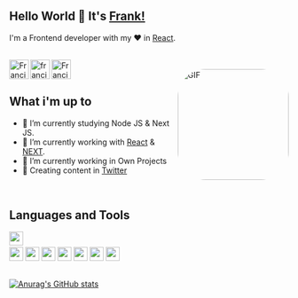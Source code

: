 ## Hello World 👋 It's [Frank!](https://Frank.dev.ar)
I'm a Frontend developer with my ♥ in [React](https://reactjs.org).

<br/>

<a href="https://twitter.com/ThedraxxWorld">
<img align="left" alt="Francisco Cerrano Twitter" width="35px" src="https://icongr.am/fontawesome/twitter.svg?size=128&color=70c8ff" />
</a>
<a href="https://www.linkedin.com/in/cerranofrancisco/">
<img align="left" alt="francisco Cerrano LinkedIN" width="35px" src="https://icongr.am/fontawesome/linkedin.svg?size=128&color=70c8ff" />
</a>
<a href="https://www.instagram.com/62bits/">
<img align="left" alt="Francisco Cerrano Instagram" width="35px" src="https://icongr.am/fontawesome/instagram.svg?size=128&color=70c8ff" />
</a>
<br />

<img align="right" alt="GIF" src="https://user-images.githubusercontent.com/55867157/215115423-0c03d07a-5d81-478d-8efb-05924bcc674c.jpg" width="200px" style="border-radius:50px" />

<br />

## What i'm up to

- 🔭 I’m currently studying Node JS & Next JS.
- 🌱 I’m currently working with [React](https://reactjs.org) & [NEXT](https://nextjs.org/).
- 👯 I’m currently working in Own Projects
- 💬 Creating content in [Twitter](https://twitter.com/ThedraxxWorld)

<br />

## Languages and Tools


<code><img height="25" src="https://img.shields.io/badge/JavaScript-F7DF1E?style=for-the-badge&logo=javascript&logoColor=black"/></code>
<code> <img height="25" src="https://img.shields.io/badge/TypeScript-00337C?style=for-the-badge&logo=typescript&logoColor=white"/></code>
<code><img height="25" src="https://img.shields.io/badge/React-20232A?style=for-the-badge&logo=react&logoColor=61DAFB"/></code>
<code><img height="25" src="https://img.shields.io/badge/Next-black?style=for-the-badge&logo=next.js&logoColor=white"/></code>
<code><img height="25" src="https://img.shields.io/badge/styled--components-DB7093?style=for-the-badge&logo=styled-components&logoColor=white"/></code>
<code><img height="25" src="https://img.shields.io/badge/tailwindcss-%2338B2AC.svg?style=for-the-badge&logo=tailwind-css&logoColor=white"/></code>
<code><img height="25" src="https://img.shields.io/badge/git-%23F05033.svg?style=for-the-badge&logo=git&logoColor=white"/></code>
<code><img height="25" src="https://img.shields.io/badge/-Trello-blue?style=for-the-badge&logo=trello"/></code>

<i class="fab fa-github"></i>
---
[![Anurag's GitHub stats](https://github-readme-stats.vercel.app/api?username=thedraxx)](https://github.com/thedraxx/github-readme-stats)
